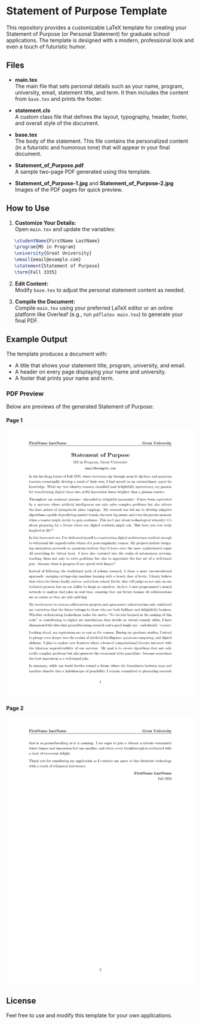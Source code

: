 # Statement of Purpose Template

This repository provides a customizable LaTeX template for creating your Statement of Purpose (or Personal Statement) for graduate school applications. The template is designed with a modern, professional look and even a touch of futuristic humor.

## Files

- **main.tex**  
  The main file that sets personal details such as your name, program, university, email, statement title, and term. It then includes the content from `base.tex` and prints the footer.

- **statement.cls**  
  A custom class file that defines the layout, typography, header, footer, and overall style of the document.

- **base.tex**  
  The body of the statement. This file contains the personalized content (in a futuristic and humorous tone) that will appear in your final document.

- **Statement_of_Purpose.pdf**  
  A sample two-page PDF generated using this template.

- **Statement_of_Purpose-1.jpg** and **Statement_of_Purpose-2.jpg**  
  Images of the PDF pages for quick preview.

## How to Use

1. **Customize Your Details:**  
   Open `main.tex` and update the variables:
```latex
   \studentName{FirstName LastName}
   \program{MS in Program}
   \university{Great University}
   \email{email@example.com}
   \statement{Statement of Purpose}
   \term{Fall 3335}
   ```

2. **Edit Content:**  
   Modify `base.tex` to adjust the personal statement content as needed.

3. **Compile the Document:**  
   Compile `main.tex` using your preferred LaTeX editor or an online platform like Overleaf (e.g., run `pdflatex main.tex`) to generate your final PDF.

## Example Output

The template produces a document with:
- A title that shows your statement title, program, university, and email.
- A header on every page displaying your name and university.
- A footer that prints your name and term.

### PDF Preview

Below are previews of the generated Statement of Purpose:

#### Page 1
![Statement of Purpose Page 1](Statement_of_Purpose-1.jpg)

#### Page 2
![Statement of Purpose Page 2](Statement_of_Purpose-2.jpg)

## License

Feel free to use and modify this template for your own applications. 
